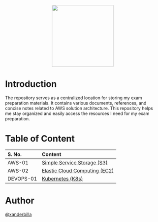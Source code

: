 <center>
<img src='https://i.pinimg.com/originals/4a/41/7d/4a417d1f8cab870d4e93498ae1ae2d21.png' height=200/>
</center>

# Introduction

The repository serves as a centralized location for storing my exam preparation materials. It contains various documents, references, and concise notes related to AWS solution architecture. This repository helps me stay organized and easily access the resources I need for my exam preparation.

# Table of Content

|S. No.  | Content    | 
|:-------| :----------- | 
| AWS-01 | [Simple Service Storage (S3)](https://github.com/xanderbilla/ExamPrep-AWS/blob/main/__Docs/S3/Index.md)|
| AWS-02 | [Elastic Cloud Computing (EC2)](https://github.com/xanderbilla/ExamPrep-AWS/blob/main/__Docs/EC2/Index.md)|
|DEVOPS-01| [Kubernetes (K8s)](https://github.com/xanderbilla/ExamPrep-AWS/blob/main/__Docs/K8s/Index.md)|

# Author

[@xanderbilla](https://github.com/xanderbilla)